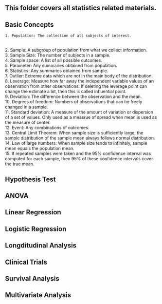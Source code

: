 ## This folder covers all statistics related materials.

## Basic Concepts
    1. Population: The collection of all subjects of interest.
<br>2. Sample: A subgroup of population from what we collect information.
<br>3. Sample Size: The number of subjects in a sample.
<br>4. Sample space: A list of all possible outcomes. 
<br>5. Parameter: Any summaries obtained from population.
<br>6. Statistics: Any summaries obtained from sample. 
<br>7. Outlier: Extreme data which are not in the main body of the distribution.
<br>8. Leverage: Measure how far away the independent variable values of an observation from other observations. If deleting the leverage point can change the estimate a lot, then this is called influential point.
<br>9. Deviation: The difference between the observation and the mean. 
<br>10. Degrees of freedom: Numbers of observations that can be freely changed in a sample.
<br>11. Standard deviation: A measure of the amount of variation or dispersion of a set of values. Only used as a measrue of spread when mean is used as the measure of center. 
<br>12. Event: Any combinations of outcomes.
<br>13. Central Limit Theorem: When sample size is sufficiently large, the sample distribution of the sample mean always follows normal distribution.
<br>14. Law of large numbers: When sample size tends to infinitely, sample mean equals the population mean. 
<br>15. If repeated samples were taken and the 95% confidence interval was computed for each sample, then 95% of these confidence intervals cover the true mean.




## Hypothesis Test

## ANOVA 

## Linear Regression

## Logistic Regression

## Longditudinal Analysis

## Clinical Trials

## Survival Analysis

## Multivariate Analysis


